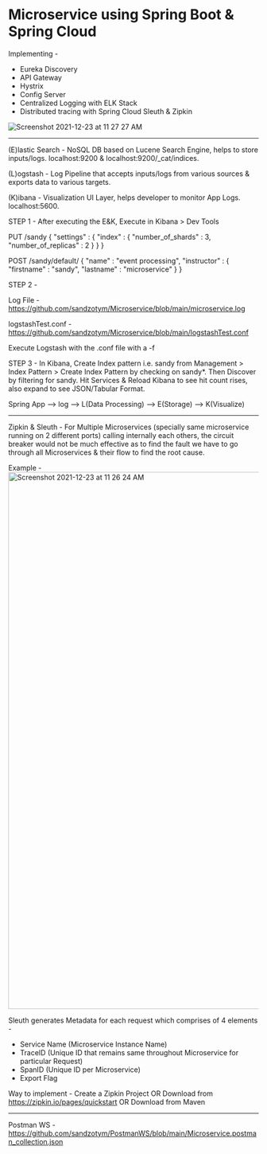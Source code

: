 # Microservice using Spring Boot & Spring Cloud

Implementing -
  - Eureka Discovery
  - API Gateway
  - Hystrix
  - Config Server
  - Centralized Logging with ELK Stack 
  - Distributed tracing with Spring Cloud Sleuth & Zipkin

![Screenshot 2021-12-23 at 11 27 27 AM](https://user-images.githubusercontent.com/93154062/147195342-f02f79d2-30a4-487b-9ffe-a5d6250cbbf6.png)

------------------------------------------------------------------------------------------------------------------------------------
(E)lastic Search - NoSQL DB based on Lucene Search Engine, helps to store inputs/logs. localhost:9200 & localhost:9200/_cat/indices.

(L)ogstash - Log Pipeline that accepts inputs/logs from various sources & exports data to various targets.

(K)ibana - Visualization UI Layer, helps developer to monitor App Logs. localhost:5600.

STEP 1 - 
After executing the E&K, Execute in Kibana > Dev Tools

PUT /sandy
{ 
  "settings" : {
    "index" : {
      "number_of_shards" : 3,
      "number_of_replicas" : 2
     }
   }
}

POST /sandy/default/
{
  "name" : "event processing",
  "instructor" : {
    "firstname" : "sandy",
    "lastname" : "microservice"
   }
}

STEP 2 -

Log File - https://github.com/sandzotym/Microservice/blob/main/microservice.log

logstashTest.conf - https://github.com/sandzotym/Microservice/blob/main/logstashTest.conf

Execute Logstash with the .conf file with a -f

STEP 3 -
In Kibana, Create Index pattern i.e. sandy from Management > Index Pattern > Create Index Pattern by checking on sandy*.
Then Discover by filtering for sandy.
Hit Services & Reload Kibana to see hit count rises, also expand to see JSON/Tabular Format.

Spring App --> log --> L(Data Processing) --> E(Storage) --> K(Visualize)

-----------------------------------------------------------------------------------------------------------------------------------------------------------------
Zipkin & Sleuth - For Multiple Microservices (specially same microservice running on 2 different ports) calling internally each others, the circuit breaker would not be much effective as to find the fault we have to go through all Microservices & their flow to find the root cause. 

Example -
<img width="1079" alt="Screenshot 2021-12-23 at 11 26 24 AM" src="https://user-images.githubusercontent.com/93154062/147195318-9306c2f0-b6f9-4317-afc0-4f1ecad9b6b2.png">

Sleuth generates Metadata for each request which comprises of 4 elements -
  - Service Name (Microservice Instance Name)
  - TraceID (Unique ID that remains same throughout Microservice for particular Request)
  - SpanID (Unique ID per Microservice)
  - Export Flag

Way to implement - Create a Zipkin Project OR Download from https://zipkin.io/pages/quickstart OR Download from Maven

--------------------------------------------------------------------------------------------------
Postman WS - https://github.com/sandzotym/PostmanWS/blob/main/Microservice.postman_collection.json 
